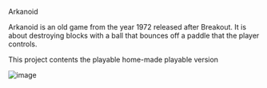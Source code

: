 Arkanoid

Arkanoid is an old game from the year 1972 released after Breakout. 
It is about destroying blocks with a ball that bounces off a paddle that the player controls.

This project contents the playable home-made playable version


![image](https://github.com/matejliska2/IT_FinalniProjekt_23/assets/104193963/b5f668a7-5d8e-4ec0-ba8f-ca4e87efb45d)
